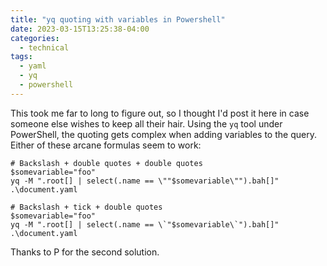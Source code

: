 ```yaml
---
title: "yq quoting with variables in Powershell"
date: 2023-03-15T13:25:38-04:00
categories:
  - technical
tags:
  - yaml
  - yq
  - powershell
---
```

This took me far to long to figure out, so I thought I'd post it here in case someone else wishes to keep all their hair.
Using the `yq` tool under PowerShell, the quoting gets complex when adding variables to the query. Either of these arcane formulas seem to work:
```
# Backslash + double quotes + double quotes
$somevariable="foo"
yq -M ".root[] | select(.name == \""$somevariable\"").bah[]" .\document.yaml
```
```
# Backslash + tick + double quotes
$somevariable="foo"
yq -M ".root[] | select(.name == \`"$somevariable\`").bah[]" .\document.yaml
```
Thanks to P for the second solution.
